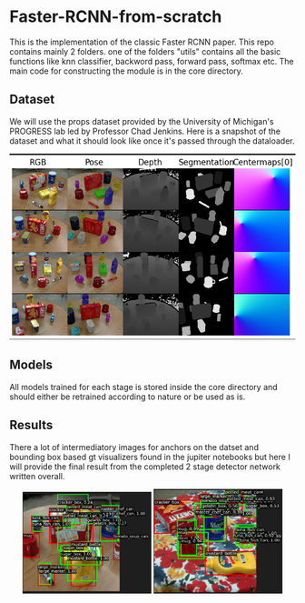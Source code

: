 # Faster-RCNN-from-scratch

This is the implementation of the classic Faster RCNN paper. This repo contains mainly 2 folders. one of the folders "utils" contains all the basic functions like knn classifier, backword pass, forward pass, softmax etc. The main code for constructing the module is in the core directory. 


## Dataset 

We will use the props dataset provided by the University of Michigan's PROGRESS lab led by Professor Chad Jenkins. Here is a snapshot of the dataset and what it should look like once it's passed through the dataloader. 
<p align="center">
    <img src="images/Screenshot from 2025-02-02 17-32-02.png" alt="alt text">
</p>

## Models

All models trained for each stage is stored inside the core directory and should either be retrained according to nature or be used as is.

## Results

There a lot of intermediatory images for anchors on the datset and bounding box based gt visualizers found in the jupiter notebooks but here I will provide the final result from the completed 2 stage detector network written overall. 
<p align="center">
    <img src="images/Screenshot from 2025-02-02 18-07-58.png" alt="alt text" width="45%">
    <img src="images/Screenshot from 2025-02-02 18-08-19.png" alt="alt text" width="45%">
</p>
